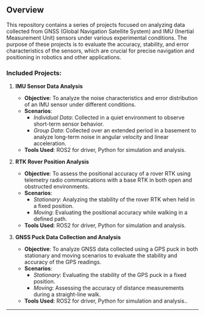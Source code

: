 ## Overview

This repository contains a series of projects focused on analyzing data collected from GNSS (Global Navigation Satellite System) and IMU (Inertial Measurement Unit) sensors under various experimental conditions. The purpose of these projects is to evaluate the accuracy, stability, and error characteristics of the sensors, which are crucial for precise navigation and positioning in robotics and other applications.

### Included Projects:

1. **IMU Sensor Data Analysis**
   - **Objective**: To analyze the noise characteristics and error distribution of an IMU sensor under different conditions.
   - **Scenarios**:
     - *Individual Data*: Collected in a quiet environment to observe short-term sensor behavior.
     - *Group Data*: Collected over an extended period in a basement to analyze long-term noise in angular velocity and linear acceleration.
   - **Tools Used**: ROS2 for driver, Python for simulation and analysis.

2. **RTK Rover Position Analysis**
   - **Objective**: To assess the positional accuracy of a rover RTK using telemetry radio communications with a base RTK in both open and obstructed environments.
   - **Scenarios**:
     - *Stationary*: Analyzing the stability of the rover RTK when held in a fixed position.
     - *Moving*: Evaluating the positional accuracy while walking in a defined path.
   - **Tools Used**: ROS2 for driver, Python for simulation and analysis.

3. **GNSS Puck Data Collection and Analysis** 
   - **Objective**: To analyze GNSS data collected using a GPS puck in both stationary and moving scenarios to evaluate the stability and accuracy of the GPS readings.
   - **Scenarios**:
     - *Stationary*: Evaluating the stability of the GPS puck in a fixed position.
     - *Moving*: Assessing the accuracy of distance measurements during a straight-line walk.
   - **Tools Used**: ROS2 for driver, Python for simulation and analysis..


---
